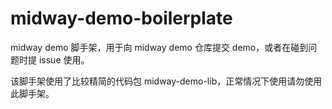 # midway-demo-boilerplate

midway demo 脚手架，用于向 midway demo 仓库提交 demo，或者在碰到问题时提 issue 使用。

该脚手架使用了比较精简的代码包 midway-demo-lib，正常情况下使用请勿使用此脚手架。